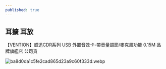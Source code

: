 ```yaml
---
published: true
---
```

## 耳擴 耳放

【VENTION】威迅CDR系列 USB 外置音效卡-帶音量調節/麥克風功能 0.15M 品牌旗艦店 公司貨

![ba8d0da1c5fe2cad865d23a9c60f333d.webp]({{site.baseurl}}/img/ba8d0da1c5fe2cad865d23a9c60f333d.webp)

